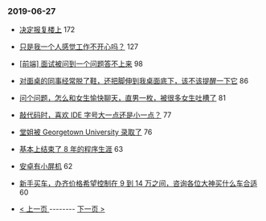 ### 2019-06-27 
- [决定报复楼上](https://www.v2ex.com/t/577847) 172
- [只是我一个人感觉工作不开心吗？](https://www.v2ex.com/t/577842) 127
- [[前端] 面试被问到一个问题答不上来](https://www.v2ex.com/t/577864) 98
- [对面桌的同事经常脱了鞋，还把脚伸到我桌面底下，该不该提醒一下它](https://www.v2ex.com/t/577946) 86
- [问个问题，怎么和女生愉快聊天，直男一枚，被很多女生吐槽了](https://www.v2ex.com/t/577813) 81
- [敲代码时，喜欢 IDE 字号大一点还是小一点？](https://www.v2ex.com/t/577832) 77
- [堂姐被 Georgetown University 录取了](https://www.v2ex.com/t/577917) 76
- [基本上结束了 8 年的程序生涯](https://www.v2ex.com/t/577960) 63
- [安卓有小屏机](https://www.v2ex.com/t/577846) 62
- [新手买车，办齐价格希望控制在 9 到 14 万之间，咨询各位大神买什么车合适](https://www.v2ex.com/t/577990) 60 

- [ < 上一页 ](https://github.com/able8/v2ex-hot-record/blob/master/2019-06-26.md) -------- [ 下一页 > ](https://github.com/able8/v2ex-hot-record/blob/master/2019-06-28.md)